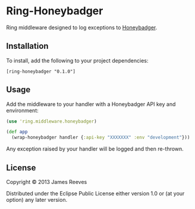 # Ring-Honeybadger

Ring middleware designed to log exceptions to [Honeybadger][1].

[1]: https://www.honeybadger.io

## Installation

To install, add the following to your project dependencies:

    [ring-honeybadger "0.1.0"]

## Usage

Add the middleware to your handler with a Honeybadger API key and
environment:

```clojure
(use 'ring.middleware.honeybadger)

(def app
  (wrap-honeybadger handler {:api-key "XXXXXXX" :env "development"}))
```

Any exception raised by your handler will be logged and then re-thrown.

## License

Copyright © 2013 James Reeves

Distributed under the Eclipse Public License either version 1.0 or (at
your option) any later version.
